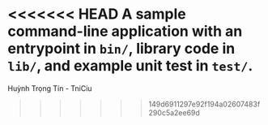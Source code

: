 <<<<<<< HEAD
A sample command-line application with an entrypoint in `bin/`, library code
in `lib/`, and example unit test in `test/`.
=======
Huỳnh Trọng Tín - TniCiu
>>>>>>> 149d6911297e92f194a02607483f290c5a2ee69d
